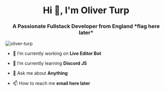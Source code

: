 <!--
**Oliver-Turp/Oliver-Turp** is a ✨ _special_ ✨ repository because its `README.md` (this file) appears on your GitHub profile.

Here are some ideas to get you started:

- 🔭 I’m currently working on ...
- 🌱 I’m currently learning ...
- 👯 I’m looking to collaborate on ...
- 🤔 I’m looking for help with ...
- 💬 Ask me about ...
- 📫 How to reach me: ...
- 😄 Pronouns: ...
- ⚡ Fun fact: ...
-->


<h1 align="center">Hi 👋, I'm Oliver Turp</h1>
<h3 align="center">A Passionate Fullstack Developer from England *flag here later*</h3>

<p align="left"> <img src="https://komarev.com/ghpvc/?username=oliver-turp&label=Profile%20views&color=0e75b6&style=flat" alt="oliver-turp" /> </p>

- 🔭 I’m currently working on **Live Editor Bot**

- 🌱 I’m currently learning **Discord JS**

- 💬 Ask me about **Anything**

- 📫 How to reach me **email here later**

<!-- <h3 align="left">Connect with me:</h3>
<p align="left">
</p>

<h3 align="left">Languages and Tools:</h3>
<p> **tools here later** </p>
-->
<!-- 
<p><img align="center" src="https://github-readme-stats.vercel.app/api/top-langs?username=oliver-turp&show_icons=true&locale=en&layout=compact" alt="oliver-turp" /></p>
-->

